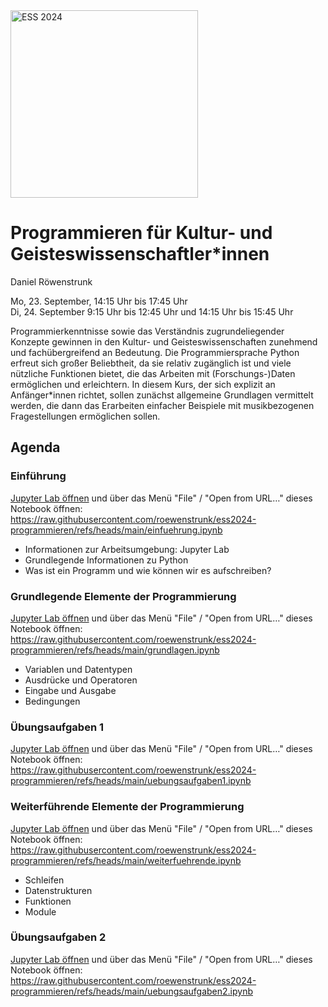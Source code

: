 <img src="https://ess.upb.de/2024/img/ViFE-ESS-logo.png" alt="ESS 2024" style="width:300px;"/>

# Programmieren für Kultur- und Geisteswissenschaftler*innen

Daniel Röwenstrunk

Mo, 23. September, 14:15 Uhr bis 17:45 Uhr  
Di, 24. September 9:15 Uhr bis 12:45 Uhr und 14:15 Uhr bis 15:45 Uhr

Programmierkenntnisse sowie das Verständnis zugrundeliegender Konzepte gewinnen in den Kultur- und Geisteswissenschaften zunehmend und fachübergreifend an Bedeutung. Die Programmiersprache Python erfreut sich großer Beliebtheit, da sie relativ zugänglich ist und viele nützliche Funktionen bietet, die das Arbeiten mit (Forschungs-)Daten ermöglichen und erleichtern. In diesem Kurs, der sich explizit an Anfänger*innen richtet, sollen zunächst allgemeine Grundlagen vermittelt werden, die dann das Erarbeiten einfacher Beispiele mit musikbezogenen Fragestellungen ermöglichen sollen.


## Agenda

### Einführung

<a href="https://jupyter.org/try-jupyter/lab/">Jupyter Lab öffnen</a> und über das Menü "File" / "Open from URL…" dieses Notebook öffnen: https://raw.githubusercontent.com/roewenstrunk/ess2024-programmieren/refs/heads/main/einfuehrung.ipynb 

* Informationen zur Arbeitsumgebung: Jupyter Lab
* Grundlegende Informationen zu Python
* Was ist ein Programm und wie können wir es aufschreiben?

### Grundlegende Elemente der Programmierung

<a href="https://jupyter.org/try-jupyter/lab/">Jupyter Lab öffnen</a> und über das Menü "File" / "Open from URL…" dieses Notebook öffnen: https://raw.githubusercontent.com/roewenstrunk/ess2024-programmieren/refs/heads/main/grundlagen.ipynb

* Variablen und Datentypen
* Ausdrücke und Operatoren
* Eingabe und Ausgabe
* Bedingungen

### Übungsaufgaben 1

<a href="https://jupyter.org/try-jupyter/lab/">Jupyter Lab öffnen</a> und über das Menü "File" / "Open from URL…" dieses Notebook öffnen: https://raw.githubusercontent.com/roewenstrunk/ess2024-programmieren/refs/heads/main/uebungsaufgaben1.ipynb

### Weiterführende Elemente der Programmierung

<a href="https://jupyter.org/try-jupyter/lab/">Jupyter Lab öffnen</a> und über das Menü "File" / "Open from URL…" dieses Notebook öffnen: https://raw.githubusercontent.com/roewenstrunk/ess2024-programmieren/refs/heads/main/weiterfuehrende.ipynb

* Schleifen
* Datenstrukturen
* Funktionen
* Module

### Übungsaufgaben 2

<a href="https://jupyter.org/try-jupyter/lab/">Jupyter Lab öffnen</a> und über das Menü "File" / "Open from URL…" dieses Notebook öffnen: https://raw.githubusercontent.com/roewenstrunk/ess2024-programmieren/refs/heads/main/uebungsaufgaben2.ipynb

